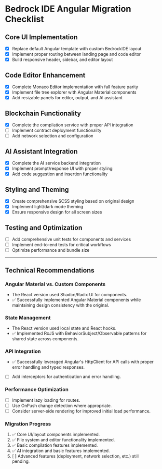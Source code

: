 # Bedrock IDE Angular Migration Checklist

## Core UI Implementation
- [x] Replace default Angular template with custom BedrockIDE layout
- [x] Implement proper routing between landing page and code editor
- [x] Build responsive header, sidebar, and editor layout

## Code Editor Enhancement
- [x] Complete Monaco Editor implementation with full feature parity
- [x] Implement file tree explorer with Angular Material components
- [x] Add resizable panels for editor, output, and AI assistant

## Blockchain Functionality
- [x] Complete the compilation service with proper API integration
- [ ] Implement contract deployment functionality
- [ ] Add network selection and configuration

## AI Assistant Integration
- [x] Complete the AI service backend integration
- [x] Implement prompt/response UI with proper styling
- [x] Add code suggestion and insertion functionality

## Styling and Theming
- [x] Create comprehensive SCSS styling based on original design
- [x] Implement light/dark mode theming
- [x] Ensure responsive design for all screen sizes

## Testing and Optimization
- [ ] Add comprehensive unit tests for components and services
- [ ] Implement end-to-end tests for critical workflows
- [ ] Optimize performance and bundle size

---

## Technical Recommendations

### Angular Material vs. Custom Components
- The React version used Shadcn/Radix UI for components.
- ✅ Successfully implemented Angular Material components while maintaining design consistency with the original.

### State Management
- The React version used local state and React hooks.
- ✅ Implemented RxJS with BehaviorSubject/Observable patterns for shared state across components.

### API Integration
- ✅ Successfully leveraged Angular's HttpClient for API calls with proper error handling and typed responses.
- [ ] Add interceptors for authentication and error handling.

### Performance Optimization
- [ ] Implement lazy loading for routes.
- [ ] Use OnPush change detection where appropriate.
- [ ] Consider server-side rendering for improved initial load performance.

### Migration Progress
1. ✅ Core UI/layout components implemented.
2. ✅ File system and editor functionality implemented.
3. ✅ Basic compilation features implemented.
4. ✅ AI integration and basic features implemented.
5. [ ] Advanced features (deployment, network selection, etc.) still pending.